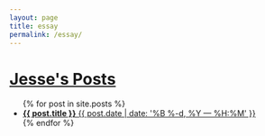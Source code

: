 ```yaml
---
layout: page
title: essay
permalink: /essay/
---
```


<h1><a href="{{ site.baseurl }}">Jesse's Posts </a></h1>

<ul>
    {% for post in site.posts %}
      <li>
        <a href="{{ post.url | prepend: site.baseurl }}">
           <b>{{ post.title }}</b>
           <span>{{ post.date | date: '%B %-d, %Y — %H:%M' }}</span>
        </a>
      </li>
    {% endfor %}
</ul>
